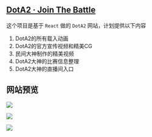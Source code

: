 ## [DotA2 · Join The Battle](https://dota2.lerzen.com)


这个项目是基于 `React` 做的 `DotA2` 网站，计划提供以下内容
1. DotA2的所有载入动画
2. DotA2的官方宣传视频和精美CG
3. 民间大神制作的精美视频
4. DotA2大神的比赛信息整理
5. DotA2大神的直播间入口

## 网站预览
![](https://qiniu.blog.lerzen.com/cd13fc70-37e4-11e8-8705-e3fca04ee680.jpg)

![](https://qiniu.blog.lerzen.com/da2c3860-37e4-11e8-b89a-3f786f0680c3.jpg)

![](https://qiniu.blog.lerzen.com/224e0f80-37e4-11e8-a374-6dd5c23c98c3.jpg)
